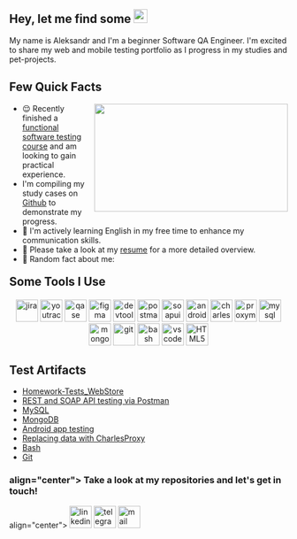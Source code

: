 ## Hey, let me find some <img src="https://em-content.zobj.net/source/microsoft-teams/363/lady-beetle_1f41e.png" height="25" >

<p> My name is Aleksandr and I'm a beginner Software QA Engineer. I'm excited to share my web and mobile testing portfolio as I progress in my studies and pet-projects.</p> 


  <h2>Few Quick Facts</h2>    
      <img align ="right", src="https://gifs.obs.ru-moscow-1.hc.sbercloud.ru/d09adf05a57c04b5aa0aa419359abe5062a9298047c6fab7491c30ad99988c10.gif" height="195" width="350">
        <ul>
            <li> 😌 Recently finished a <a href="">functional software testing course</a> and am looking to gain practical experience. </li>
            <li> I'm compiling my study cases on <a href="https://github.com/AleksandrBarchuk">Github</a> to demonstrate my progress.</li>
            <li> 📖 I'm actively learning English in my free time to enhance my communication skills.</li>
            <li> 📙 Please take a look at my <a href="">resume</a> for a more detailed overview.</li>
            <li> 🧣 Random fact about me:  </li>
        </ul>
    
    
</div>

<h2 style="margin-top: 20px; margin-bottom: 20px;">Some Tools I Use</h2>
<p style="text-align: center; margin-bottom: 20px;">
  <img src="https://cdn.jsdelivr.net/gh/devicons/devicon/icons/jira/jira-original.svg" title="jira" alt="jira" width="40" height="40"/>
  <img src="https://upload.wikimedia.org/wikipedia/commons/thumb/8/8d/YouTrack_Icon.svg/1024px-YouTrack_Icon.svg.png?20200803082248" title="youtrack" alt="youtrack" width="40" height="40"/>
  <img src="https://luna1.co/eb0187.png" title="qase" alt="qase" width="40" height="40"/>
  <img src="https://img.icons8.com/?size=100&id=qVV0FnM4YE02&format=png&color=000000" title="figma" alt="figma" width="40" height="40"/>
  <img src="https://d33wubrfki0l68.cloudfront.net/38b5c953a4667366685d55db55d057c86db1fc54/a0fdc/static/acae6b24d940347661ca901ea07f47c1/chrome-dev-logo-icon.png" title="devtools" alt="devtools" width="40" height="40"/>
  <img src="https://www.svgrepo.com/show/354202/postman-icon.svg" title="postman" alt="postman" width="40" height="40"/>
  <img src="https://encrypted-tbn0.gstatic.com/images?q=tbn:ANd9GcTDLj-17hLuPse4K5lo4VLNFRn89rjLSB-KKIZMdNjB0Q&s" title="soapui" alt="soapui" width="40" height="40"/>
   <img src="https://cdn.jsdelivr.net/gh/devicons/devicon/icons/androidstudio/androidstudio-original.svg" title="android-studio" alt="android-studio" width="40" height="40"/>
  <img src="https://cdn.icon-icons.com/icons2/3053/PNG/512/charles_proxy_macos_bigsur_icon_190302.png" title="charles-proxy" alt="charles-proxy" width="40" height="40"/>
   <img src="https://ph-files.imgix.net/f1aba60e-b071-4afd-bde6-7c123853a3ae.png?auto=format" title="proxyman" alt="proxyman" width="40" height="40"/>
   <img src="https://cdn.jsdelivr.net/gh/devicons/devicon/icons/mysql/mysql-original.svg" title="mysql" alt="mysql" width="40" height="40"/>
  <img src="https://cdn.jsdelivr.net/gh/devicons/devicon/icons/mongodb/mongodb-original.svg" title="mongodb" alt="mongodb" width="40" height="40"/>
  <img src="https://cdn.jsdelivr.net/gh/devicons/devicon/icons/git/git-original.svg" title="git" alt="git" width="40" height="40"/>
  <img src="https://upload.wikimedia.org/wikipedia/commons/thumb/4/4b/Bash_Logo_Colored.svg/1024px-Bash_Logo_Colored.svg.png?20180723054350" title="bash" alt="bash" width="40" height="40"/>
  <img src="https://cdn.jsdelivr.net/gh/devicons/devicon/icons/vscode/vscode-original.svg" title="vscode" alt="vscode" width="40" height="40"/>
  <img src="https://cdn-icons-png.flaticon.com/512/919/919827.png" title="HTML5" alt="HTML5" width="40" height="40"/>
</p>

<h2>Test Artifacts</h2>
<p>
 <ul>
    
<li>  <a href="https://github.com/AleksandrBarchuk/WebStore_tests">Homework-Tests_WebStore</a>  </li>
<li>  <a href="https://github.com/AleksandrBarchuk/-REST-and-SOAP-API-testing-via-Postman"> REST and SOAP API testing via Postman </a>   </li>
<li> <a href="https://github.com/AleksandrBarchuk/-MySQL-">MySQL</a>   </li>
<li>  <a href="https://github.com/AleksandrBarchuk/mongodb">MongoDB</a>  </li>
<li>  <a href="https://github.com/AleksandrBarchuk/mobile_testing"> Android app testing</a>   </li>
<li> <a href="https://github.com/AleksandrBarchuk/charlesproxy">Replacing data with CharlesProxy</a>  </li>
<li> <a href="https://github.com/AleksandrBarchuk/bash"> Bash </a>  </li>
<li> <a href="https://github.com/AleksandrBarchuk/git"> Git </a> </li>
</ul>
</p>

<h3> align="center"> Take a look at my repositories and let's get in touch! </h3>
<p> align="center">
<a href= "https://www.linkedin.com/in//"><img src="https://img.icons8.com/?size=512&id=13930&format=png" width="40" height="40" alt="linkedin"></a>
<a href= "https://t.me/MissterAlex"><img src="https://img.icons8.com/?size=512&id=63306&format=png" width="40" height="40" alt="telegram"/></a>
<a href="mailto:shura.barchuk@mail.ru" target="_blank"><img src="https://img.icons8.com/?size=100&id=P7UIlhbpWzZm&format=png&color=000000" width="40" height="40" alt="mail"/></a>
</p>